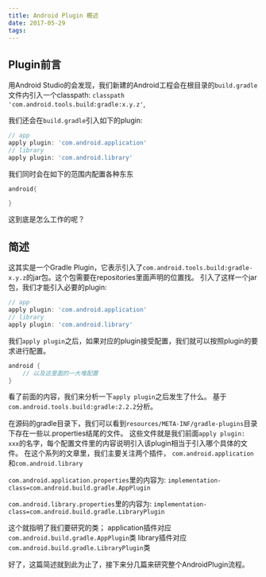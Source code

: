 ```yaml
---
title: Android Plugin 概述
date: 2017-05-29
tags: 
---
```


## Plugin前言

用Android Studio的会发现，我们新建的Android工程会在根目录的`build.gradle`文件内引入一个classpath:
`classpath 'com.android.tools.build:gradle:x.y.z'`,

我们还会在`build.gradle`引入如下的plugin:

~~~ gradle
// app 
apply plugin: 'com.android.application'
// library
apply plugin: 'com.android.library'
~~~

我们同时会在如下的范围内配置各种东东

~~~ gradle
android{

}
~~~

这到底是怎么工作的呢？

## 简述

这其实是一个Gradle Plugin，它表示引入了`com.android.tools.build:gradle-x.y.z`的jar包。这个包需要在repositories里面声明的位置找。
引入了这样一个jar包，我们才能引入必要的plugin:

~~~ gradle
// app 
apply plugin: 'com.android.application'
// library
apply plugin: 'com.android.library'
~~~

我们`apply plugin`之后，如果对应的plugin接受配置，我们就可以按照plugin的要求进行配置。

~~~ gradle
android {
    // 以及这里面的一大堆配置
}
~~~

看了前面的内容，我们来分析一下`apply plugin`之后发生了什么。
基于`com.android.tools.build:gradle:2.2.2`分析。

在源码的gradle目录下，我们可以看到`resources/META-INF/gradle-plugins`目录下存在一些以.properties结尾的文件。
这些文件就是我们前面`apply plugin: xxx`的名字，每个配置文件里的内容说明引入该plugin相当于引入哪个具体的文件。
在这个系列的文章里，我们主要关注两个插件，
`com.android.application`和`com.android.library`

`com.android.application.properties`里的内容为:
`implementation-class=com.android.build.gradle.AppPlugin`

`com.android.library.properties`里的内容为:
`implementation-class=com.android.build.gradle.LibraryPlugin`

这个就指明了我们要研究的类；
application插件对应`com.android.build.gradle.AppPlugin`类
library插件对应`com.android.build.gradle.LibraryPlugin`类

好了，这篇简述就到此为止了，接下来分几篇来研究整个AndroidPlugin流程。